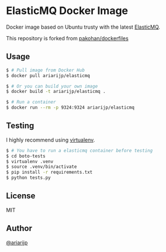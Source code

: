 # ElasticMQ Docker Image

Docker image based on Ubuntu trusty with the latest [ElasticMQ](https://github.com/adamw/elasticmq).

This repository is forked from [pakohan/dockerfiles](https://github.com/pakohan/dockerfiles)

## Usage

```sh
$ # Pull image from Docker Hub
$ docker pull ariarijp/elasticmq

$ # Or you can build your own image
$ docker build -t ariarijp/elasticmq .

$ # Run a container
$ docker run --rm -p 9324:9324 ariarijp/elasticmq
```

## Testing

I highly recommend using [virtualenv](https://virtualenv.readthedocs.org/en/latest/).

```sh
$ # You have to run a elasticmq container before testing
$ cd boto-tests
$ virtualenv .venv
$ source .venv/bin/activate
$ pip install -r requirements.txt
$ python tests.py
```

## License

MIT

## Author

[@ariarijp](https://twitter.com/ariarijp)
